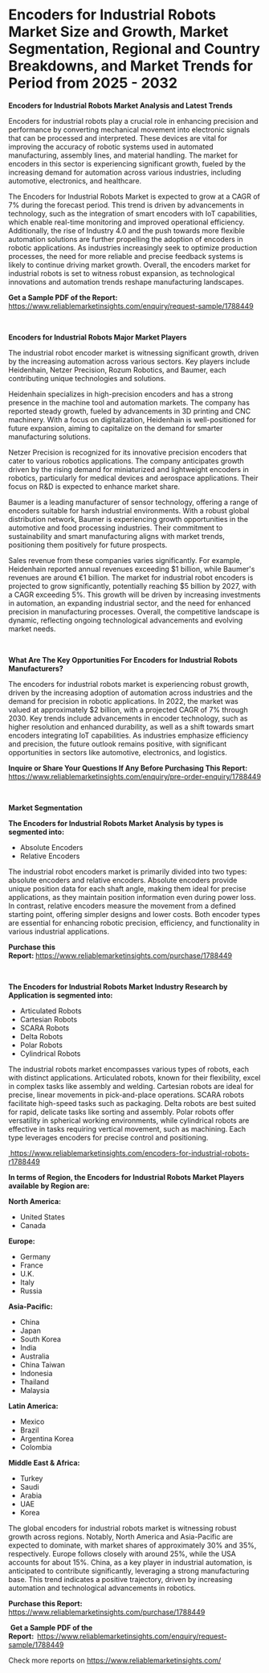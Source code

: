 <p><h1>Encoders for Industrial Robots Market Size and Growth, Market Segmentation, Regional and Country Breakdowns, and Market Trends for Period from 2025 -  2032</h1></p><p><strong>Encoders for Industrial Robots Market Analysis and Latest Trends</strong></p>
<p><p>Encoders for industrial robots play a crucial role in enhancing precision and performance by converting mechanical movement into electronic signals that can be processed and interpreted. These devices are vital for improving the accuracy of robotic systems used in automated manufacturing, assembly lines, and material handling. The market for encoders in this sector is experiencing significant growth, fueled by the increasing demand for automation across various industries, including automotive, electronics, and healthcare.</p><p>The Encoders for Industrial Robots Market is expected to grow at a CAGR of 7% during the forecast period. This trend is driven by advancements in technology, such as the integration of smart encoders with IoT capabilities, which enable real-time monitoring and improved operational efficiency. Additionally, the rise of Industry 4.0 and the push towards more flexible automation solutions are further propelling the adoption of encoders in robotic applications. As industries increasingly seek to optimize production processes, the need for more reliable and precise feedback systems is likely to continue driving market growth. Overall, the encoders market for industrial robots is set to witness robust expansion, as technological innovations and automation trends reshape manufacturing landscapes.</p></p>
<p><strong>Get a Sample PDF of the Report:&nbsp;</strong> <a href="https://www.reliablemarketinsights.com/enquiry/request-sample/1788449?utm_campaign=3011&utm_medium=2&utm_source=Github&utm_content=ia&utm_term=06042025&utm_id=encoders-for-industrial-robots">https://www.reliablemarketinsights.com/enquiry/request-sample/1788449</a></p>
<p>&nbsp;</p>
<p><strong>Encoders for Industrial Robots Major Market Players</strong></p>
<p><p>The industrial robot encoder market is witnessing significant growth, driven by the increasing automation across various sectors. Key players include Heidenhain, Netzer Precision, Rozum Robotics, and Baumer, each contributing unique technologies and solutions.</p><p>Heidenhain specializes in high-precision encoders and has a strong presence in the machine tool and automation markets. The company has reported steady growth, fueled by advancements in 3D printing and CNC machinery. With a focus on digitalization, Heidenhain is well-positioned for future expansion, aiming to capitalize on the demand for smarter manufacturing solutions.</p><p>Netzer Precision is recognized for its innovative precision encoders that cater to various robotics applications. The company anticipates growth driven by the rising demand for miniaturized and lightweight encoders in robotics, particularly for medical devices and aerospace applications. Their focus on R&D is expected to enhance market share.</p><p>Baumer is a leading manufacturer of sensor technology, offering a range of encoders suitable for harsh industrial environments. With a robust global distribution network, Baumer is experiencing growth opportunities in the automotive and food processing industries. Their commitment to sustainability and smart manufacturing aligns with market trends, positioning them positively for future prospects.</p><p>Sales revenue from these companies varies significantly. For example, Heidenhain reported annual revenues exceeding $1 billion, while Baumer's revenues are around €1 billion. The market for industrial robot encoders is projected to grow significantly, potentially reaching $5 billion by 2027, with a CAGR exceeding 5%. This growth will be driven by increasing investments in automation, an expanding industrial sector, and the need for enhanced precision in manufacturing processes. Overall, the competitive landscape is dynamic, reflecting ongoing technological advancements and evolving market needs.</p></p>
<p>&nbsp;</p>
<p><strong>What Are The Key Opportunities For Encoders for Industrial Robots Manufacturers?</strong></p>
<p><p>The encoders for industrial robots market is experiencing robust growth, driven by the increasing adoption of automation across industries and the demand for precision in robotic applications. In 2022, the market was valued at approximately $2 billion, with a projected CAGR of 7% through 2030. Key trends include advancements in encoder technology, such as higher resolution and enhanced durability, as well as a shift towards smart encoders integrating IoT capabilities. As industries emphasize efficiency and precision, the future outlook remains positive, with significant opportunities in sectors like automotive, electronics, and logistics.</p></p>
<p><strong>Inquire or Share Your Questions If Any Before Purchasing This Report:</strong> <a href="https://www.reliablemarketinsights.com/enquiry/pre-order-enquiry/1788449?utm_campaign=3011&utm_medium=2&utm_source=Github&utm_content=ia&utm_term=06042025&utm_id=encoders-for-industrial-robots">https://www.reliablemarketinsights.com/enquiry/pre-order-enquiry/1788449</a></p>
<p>&nbsp;</p>
<p><strong>Market Segmentation</strong></p>
<p><strong>The Encoders for Industrial Robots Market Analysis by types is segmented into:</strong></p>
<p><ul><li>Absolute Encoders</li><li>Relative Encoders</li></ul></p>
<p><p>The industrial robot encoders market is primarily divided into two types: absolute encoders and relative encoders. Absolute encoders provide unique position data for each shaft angle, making them ideal for precise applications, as they maintain position information even during power loss. In contrast, relative encoders measure the movement from a defined starting point, offering simpler designs and lower costs. Both encoder types are essential for enhancing robotic precision, efficiency, and functionality in various industrial applications.</p></p>
<p><strong>Purchase this Report:&nbsp;</strong><a href="https://www.reliablemarketinsights.com/purchase/1788449?utm_campaign=3011&utm_medium=2&utm_source=Github&utm_content=ia&utm_term=06042025&utm_id=encoders-for-industrial-robots">https://www.reliablemarketinsights.com/purchase/1788449</a></p>
<p>&nbsp;</p>
<p><strong>The Encoders for Industrial Robots Market Industry Research by Application is segmented into:</strong></p>
<p><ul><li>Articulated Robots</li><li>Cartesian Robots</li><li>SCARA Robots</li><li>Delta Robots</li><li>Polar Robots</li><li>Cylindrical Robots</li></ul></p>
<p><p>The industrial robots market encompasses various types of robots, each with distinct applications. Articulated robots, known for their flexibility, excel in complex tasks like assembly and welding. Cartesian robots are ideal for precise, linear movements in pick-and-place operations. SCARA robots facilitate high-speed tasks such as packaging. Delta robots are best suited for rapid, delicate tasks like sorting and assembly. Polar robots offer versatility in spherical working environments, while cylindrical robots are effective in tasks requiring vertical movement, such as machining. Each type leverages encoders for precise control and positioning.</p></p>
<p><a href="https://www.reliablemarketinsights.com/encoders-for-industrial-robots-r1788449?utm_campaign=3011&utm_medium=2&utm_source=Github&utm_content=ia&utm_term=06042025&utm_id=encoders-for-industrial-robots">&nbsp;https://www.reliablemarketinsights.com/encoders-for-industrial-robots-r1788449</a></p>
<p><strong>In terms of Region, the Encoders for Industrial Robots Market Players available by Region are:</strong></p>
<p>
    <p> <strong> North America: </strong>
        <ul>
            <li>United States</li>
            <li>Canada</li>
        </ul>
        </p> 
    <p> <strong> Europe: </strong>
        <ul>
            <li>Germany</li>
            <li>France</li>
            <li>U.K.</li>
            <li>Italy</li>
            <li>Russia</li>
        </ul>
        </p> 
    <p> <strong> Asia-Pacific: </strong>
        <ul>
            <li>China</li>
            <li>Japan</li>
            <li>South Korea</li>
            <li>India</li>
            <li>Australia</li>
            <li>China Taiwan</li>
            <li>Indonesia</li>
            <li>Thailand</li>
            <li>Malaysia</li>
        </ul>
        </p> 
    <p> <strong> Latin America: </strong>
        <ul>
            <li>Mexico</li>
            <li>Brazil</li>
            <li>Argentina Korea</li>
            <li>Colombia</li>
        </ul>
        </p> 
    <p> <strong> Middle East & Africa: </strong>
        <ul>
            <li>Turkey</li>
            <li>Saudi</li>
            <li>Arabia</li>
            <li>UAE</li>
            <li>Korea</li>
        </ul>
    </p>
    </p>
<p><p>The global encoders for industrial robots market is witnessing robust growth across regions. Notably, North America and Asia-Pacific are expected to dominate, with market shares of approximately 30% and 35%, respectively. Europe follows closely with around 25%, while the USA accounts for about 15%. China, as a key player in industrial automation, is anticipated to contribute significantly, leveraging a strong manufacturing base. This trend indicates a positive trajectory, driven by increasing automation and technological advancements in robotics.</p></p>
<p><strong>Purchase this Report: </strong><a href="https://www.reliablemarketinsights.com/purchase/1788449?utm_campaign=3011&utm_medium=2&utm_source=Github&utm_content=ia&utm_term=06042025&utm_id=encoders-for-industrial-robots">https://www.reliablemarketinsights.com/purchase/1788449</a></p>
<p>&nbsp;<strong>Get a Sample PDF of the Report:&nbsp;&nbsp;</strong><a href="https://www.reliablemarketinsights.com/enquiry/request-sample/1788449?utm_campaign=3011&utm_medium=2&utm_source=Github&utm_content=ia&utm_term=06042025&utm_id=encoders-for-industrial-robots">https://www.reliablemarketinsights.com/enquiry/request-sample/1788449</a></p>
<p><strong></strong></p>
<p>Check more reports on <a href="https://www.reliablemarketinsights.com/?utm_campaign=3011&utm_medium=2&utm_source=Github&utm_content=ia&utm_term=06042025&utm_id=encoders-for-industrial-robots">https://www.reliablemarketinsights.com/</a></p>